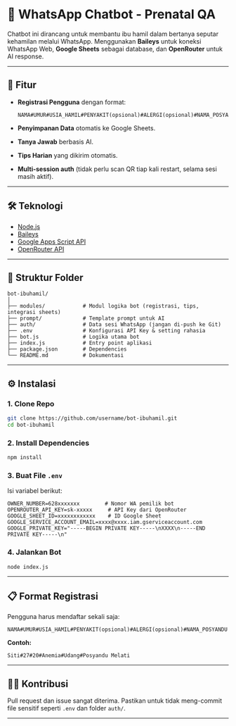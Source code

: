 # 🤖 WhatsApp Chatbot - Prenatal QA

Chatbot ini dirancang untuk membantu ibu hamil dalam bertanya seputar kehamilan melalui WhatsApp.
Menggunakan **Baileys** untuk koneksi WhatsApp Web, **Google Sheets** sebagai database, dan **OpenRouter** untuk AI response.

---

## 📌 Fitur

* **Registrasi Pengguna** dengan format:

  ```
  NAMA#UMUR#USIA_HAMIL#PENYAKIT(opsional)#ALERGI(opsional)#NAMA_POSYANDU
  ```
* **Penyimpanan Data** otomatis ke Google Sheets.
* **Tanya Jawab** berbasis AI.
* **Tips Harian** yang dikirim otomatis.
* **Multi-session auth** (tidak perlu scan QR tiap kali restart, selama sesi masih aktif).

---

## 🛠️ Teknologi

* [Node.js](https://nodejs.org/)
* [Baileys](https://github.com/WhiskeySockets/Baileys)
* [Google Apps Script API](https://developers.google.com/apps-script)
* [OpenRouter API](https://openrouter.ai/)

---

## 📂 Struktur Folder

```
bot-ibuhamil/
│
├── modules/            # Modul logika bot (registrasi, tips, integrasi sheets)
├── prompt/             # Template prompt untuk AI
├── auth/               # Data sesi WhatsApp (jangan di-push ke Git)
├── .env                # Konfigurasi API Key & setting rahasia
├── bot.js              # Logika utama bot
├── index.js            # Entry point aplikasi
├── package.json        # Dependencies
└── README.md           # Dokumentasi
```

---

## ⚙️ Instalasi

### 1. Clone Repo

```bash
git clone https://github.com/username/bot-ibuhamil.git
cd bot-ibuhamil
```

### 2. Install Dependencies

```bash
npm install
```

### 3. Buat File `.env`

Isi variabel berikut:

```env
OWNER_NUMBER=628xxxxxxx        # Nomor WA pemilik bot
OPENROUTER_API_KEY=sk-xxxxx     # API Key dari OpenRouter
GOOGLE_SHEET_ID=xxxxxxxxxxxx    # ID Google Sheet
GOOGLE_SERVICE_ACCOUNT_EMAIL=xxxx@xxxx.iam.gserviceaccount.com
GOOGLE_PRIVATE_KEY="-----BEGIN PRIVATE KEY-----\nXXXX\n-----END PRIVATE KEY-----\n"
```

### 4. Jalankan Bot

```bash
node index.js
```

---

## 📋 Format Registrasi

Pengguna harus mendaftar sekali saja:

```
NAMA#UMUR#USIA_HAMIL#PENYAKIT(opsional)#ALERGI(opsional)#NAMA_POSYANDU
```

**Contoh:**

```
Siti#27#20#Anemia#Udang#Posyandu Melati
```

---

## 🧑‍💻 Kontribusi

Pull request dan issue sangat diterima. Pastikan untuk tidak meng-commit file sensitif seperti `.env` dan folder `auth/`.

---
